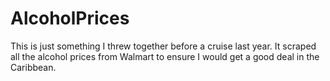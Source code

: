 # AlcoholPrices
This is just something I threw together before a cruise last year. It scraped all the alcohol prices from Walmart to ensure I would get a good deal in the Caribbean.
